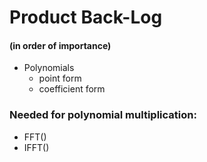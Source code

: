 # Product Back-Log
#### (in order of importance)

* Polynomials
    * point form
    * coefficient form

### Needed for polynomial multiplication:
* FFT()
* IFFT()
